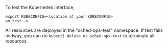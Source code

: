 To test the Kubernetes interface,

```
export KUBECONFIG=<location of your KUBECONFIG>
go test -v
```

All resources are deployed in the "sched-ops-test" namespace. If test fails midway, you can do `kubectl delete ns sched-ops-test` to terminate all resources.
